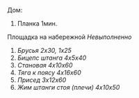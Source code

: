 Дом:
1. Планка 1мин.

Площадка на набережной *Невыполненно*
1. *Брусья 2x30, 1x25*
2. *Бицепс штанга 4x5x40*
3. *Становая 4x10x60*
4. *Тяга к поясу 4x16x60*
5. *Присед 3x12x60*
6. *Жим штанги стоя (плечи) 4x10x50*